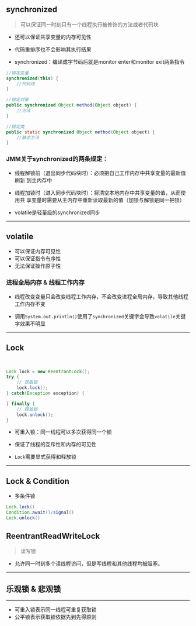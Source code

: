 

## synchronized
> 可以保证同一时刻只有一个线程执行被修饰的方法或者代码块

- 还可以保证共享变量的内存可见性
- 代码重排序也不会影响其执行结果

- synchronized：编译成字节码后就是monitor enter和monitor exit两条指令

```java
//锁定变量
synchronized(this) {
    //代码块
}

//锁定对象
public synchronized Object method(Object object) {
    //方法
}

//锁定类
public static synchronized Object method(Object object) {
    //静态方法
}
```

### JMM关于synchronized的两条规定：
- 线程解锁前（退出同步代码块时）：必须把自己工作内存中共享变量的最新值刷新
到主内存中

- 线程加锁时（进入同步代码块时）：将清空本地内存中共享变量的值，从而使用共
享变量时需要从主内存中重新读取最新的值（加锁与解锁是同一把锁）

- volatile是轻量级的synchronized同步

---
## volatile

- 可以保证内存可见性
- 可以保证指令有序性
- 无法保证操作原子性

### 进程全局内存 & 线程工作内存
- 线程改变变量只会改变线程工作内存，不会改变进程全局内存，导致其他线程工作内存不变

- 调用`System.out.println()`使用了`synchronized`关键字会导致`volatile`关键字效果不明显








---





## Lock


```java


Lock lock = new ReentrantLock();
try {
    // 获取锁
    lock.lock();
} catch(Exception exception) {

} finally {
    // 释放锁
    lock.unlock();
}

```



- 可重入锁：同一线程可以多次获得同一个锁
- 保证了线程的互斥性和内存的可见性

- `Lock`需要显式获得和释放锁

---
## Lock & Condition

- 多条件锁




```java
Lock.lock()
Condition.await()/signal()
Lock.unlock()
```

## ReentrantReadWriteLock
> 读写锁
- 允许同一时刻多个读线程访问，但是写线程和其他线程均被阻塞。




---

## 乐观锁 & 悲观锁



---

- 可重入锁表示同一线程可重复获取锁
- 公平锁表示获取锁依据先到先得原则





